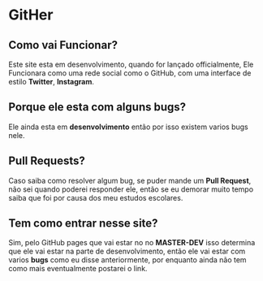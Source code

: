 # GitHer
## Como vai Funcionar?
Este site esta em desenvolvimento, quando for lançado officialmente, Ele Funcionara como uma rede social como o GitHub, com uma interface de estilo **Twitter**, **Instagram**.
## Porque ele esta com alguns bugs?
Ele ainda esta em **desenvolvimento** então por isso existem varios bugs nele.
## Pull Requests?
Caso saiba como resolver algum bug, se puder mande um **Pull Request**, não sei quando poderei responder ele, então se eu demorar muito tempo saiba que foi por causa dos meu estudos escolares.
## Tem como entrar nesse site?
Sim, pelo GitHub pages que vai estar no no **MASTER-DEV** isso determina que ele vai estar na parte de desenvolvimento, então ele vai estar com varios **bugs** como eu disse anteriormente, por enquanto ainda não tem como mais eventualmente postarei o link.
